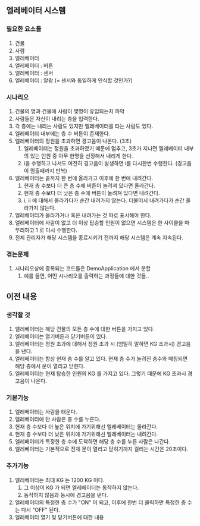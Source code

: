 ## 엘레베이터 시스템

### 필요한 요소들
1. 건물
2. 사람
3. 엘레베이터
4. 엘레베이터 : 버튼
5. 엘레베이터 : 센서
6. 엘레베이터 : 알람 (= 센서와 동일하게 인식할 것인가?) 

### 시나리오
1. 건물의 명과 건물에 사람이 몇명이 유입되는지 파악
2. 사람들은 자신이 내리는 층을 입력한다.
3. 각 층에는 내리는 사람도 있지만 엘레베이터를 타는 사람도 있다.
4. 엘레베이터 내부에는 층 수 버튼이 존재한다.
5. 엘레베이터의 정원을 초과하면 경고음이 나온다. (3초)
    1. 엘레베이터는 정원을 초과하였기 때문에 멈추고, 3초가 지나면 엘레베이터 내부의 있는 인원 중 아무 한명을 선정해서 내리게 한다.
    2. i을 수행하고 나서도 여전히 경고음이 발생하면 i를 다시한번 수행한다. (경고음이 멈출때까지 반복)
6. 엘레베이터는 끝까지 한 번에 올라가고 이후에 한 번에 내려간다.
    1. 현재 층 수보다 더 큰 층 수에 버튼이 눌려져 있다면 올라간다.
    2. 현재 층 수보다 더 낮은 층 수에 버튼이 눌려져 있다면 내려간다.
    3. i, ii 에 대해서 올라가다가 순간 내려가지 않는다. 더불어서 내려가다가 순간 올라가지 않는다.
7. 엘레베이터가 올라가거나 혹은 내려가는 것 따로 표시해야 한다.
8. 엘레베이터에 사람이 없고 더 이상 탑승할 인원이 없으면 시스템은 한 사이클을 마무리하고 1 로 다시 수행한다.
9. 전체 관리자가 해당 시스템을 종료시키기 전까지 해당 시스템은 계속 지속된다.

### 겪는문제
1. 시나리오상에 중복되는 코드들은 DemoApplication 에서 분할
    1. 예를 들면, 어떤 시나리오를 출력하는 과정들에 대한 것들..

## 이전 내용
### 생각할 것
1. 엘레베이터는 해당 건물의 모든 층 수에 대한 버튼을 가지고 있다.
2. 엘레베이터는 열기버튼과 닫기버튼이 있다.
3. 엘레베이터는 정원 초과에 대해서 정원 초과 시 (엄밀히 말하면 KG 초과시) 경고음을 낸다.
4. 엘레베이터는 항상 현재 층 수를 알고 있다. 현재 층 수가 눌려진 층수와 매칭되면 해당 층에서 문이 열리고 닫힌다.
5. 엘레베이터는 현재 탑승한 인원의 KG 를 가지고 있다. 그렇기 때문에 KG 초과시 경고음이 나온다.

### 기본기능
1. 엘레베이터는 사람을 태운다.
2. 엘레베이터에 탄 사람은 층 수를 누른다.
3. 현재 층 수보다 더 높은 위치에 가기위해선 엘레베이터는 올라간다.
4. 현재 층 수보다 더 낮은 위치에 가기위해선 엘레베이터는 내려간다.
5. 엘레베이터가 특정한 층 수에 도착하면 해당 층 수를 누른 사람은 나간다.
6. 엘레베이터는 기본적으로 전체 문이 열리고 닫히기까지 걸리는 시간은 20초이다.

### 추가기능
1. 엘레베이터는 최대 KG 는 1200 KG 이다.
    1. 그 이상이 KG 가 되면 엘레베이터는 동작하지 않는다.
    2. 동작하지 않음과 동시에 경고음을 낸다.
2. 엘레베이터의 특정한 층 수가 "ON" 이 되고, 이후에 한번 더 클릭하면 특정한 층 수는 다시 "OFF" 된다.
3. 엘레베이터  열기 및 닫기버튼에 대한 내용 